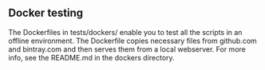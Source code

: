 
## Docker testing

The Dockerfiles in tests/dockers/ enable you to test all the scripts in an offline environment. The Dockerfile copies necessary files from github.com and bintray.com and then serves them from a local webserver. For more info, see the README.md in the dockers directory.  
